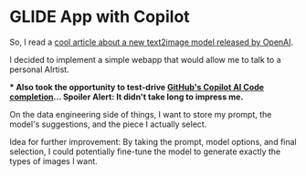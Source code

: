 # GLIDE App with Copilot

So, I read a [cool article about a new text2image model released by OpenAI](https://www.marktechpost.com/2021/12/29/openai-introduces-glide-model-for-photorealistic-image-generation/).

I decided to implement a simple webapp that would allow me to talk to a personal AIrtist.

**\* Also took the opportunity to test-drive [GitHub's Copilot AI Code completion](https://copilot.github.com/)... Spoiler Alert: It didn't take long to impress me.** 

On the data engineering side of things, I want to store my prompt, the model's suggestions, and the piece I actually select.

Idea for further improvement: By taking the prompt, model options, and final selection, I could potentially fine-tune the model to generate exactly the types of images I want. 